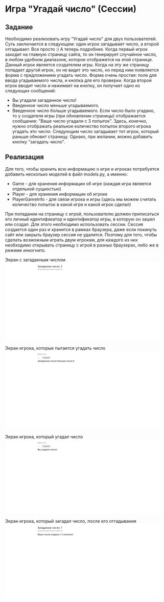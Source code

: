 # Игра "Угадай число" (Сессии)

## Задание

Необходимо реализовать игру "Угадай число" для двух пользователей. Суть заключается в следующем:
один игрок загадывает число, а второй отгадывает. Все просто :)
А теперь подробнее. Когда первый игрок заходит на главную страницу сайта, то он генерирует случайное число,
в любом удобном диапазоне, которое отображется на этой странице. Данный игрок является создателем игры.
Когда на эту же страницу попадает другой игрок, он не видит это число, но перед ним появляется форма с предложением
угадать число. Форма очень простая: поле для ввода угадываемого числа, и кнопка для его проверки.
Когда второй игрок вводит число и нажимает на кнопку, он получает одно из следующих сообщений:
* Вы угадали загаданное число!
* Введенное число меньше угадываемого.
* Введенное число больше угадываемого.
Если число было угадано, то у создателя игры (при обновлении страницы) отображается сообщение: "Ваше число угадали с 3 попыток".
Здесь, конечно, нужно отображать реальное количество попыток второго игрока угадать это число.
Следующим число загадывает тот игрок, который раньше обновит страницу. Однако, при желании, можно добавить кнопку "загадать число".

## Реализация

Для того, чтобы хранить всю информацию о игре и игроках потребуется добавить несколько моделей в файл models.py, 
а именно:
* Game - для хранения информации об игре (каждая игра является отдельной сущностью)
* Player - для хранения информации об игроке
* PlayerGameInfo - для связи игрока и игры (здесь мы можем считать количество попыток в какой игре и какой игрок сделал)

При попадании на страницу с игрой, пользователю должен приписаться его личный идентификатор и идентификатор игры,
в которую он зашел или создал. Для этого необходимо использовать сессии. Сессия создается один раз и хранится в рамках браузера,
даже если покинуть сайт или закрыть браузер сессия не удалится. Поэтому для того, чтобы сделать возможным играть двум игрокам,
для каждого из них необходимо открывать страницу с игрой в разных браузерах, либо же в режиме инкогнито.

Экран с загаданным числом
![Экран с загаданным числом](./res/screen_1.png)

Экран игрока, которые пытается угадать число
![Экран игрока, которые пытается угадать число](./res/screen_2.png)

Экран игрока, который угадал число
![Экран игрока, который угадал число](./res/screen_3.png)

Экран игрока, который загадал число, после его отгадывания
![Экран игрока, который загадал число, после его отгадывания](./res/screen_4.png)